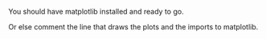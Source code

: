 You should have matplotlib installed and ready to go.

Or else comment the line that draws the plots and the imports to matplotlib.